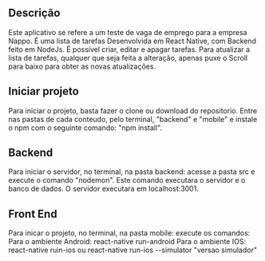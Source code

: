 
## Descrição
Este aplicativo se refere a um teste de vaga de emprego para a empresa Nappo.
É uma lista de tarefas Desenvolvida em React Native, com Backend feito em NodeJs.
É possível criar, editar e apagar tarefas. Para atualizar a lista de tarefas, qualquer que seja feita a alteração, apenas puxe o Scroll para baixo para obter as novas atualizações.

## Iniciar projeto
Para iniciar o projeto, basta fazer o clone ou download do repositorio. Entre nas pastas de cada conteudo, pelo terminal, "backend" e "mobile" e instale o npm com o seguinte comando: "npm install".

## Backend
Para iniciar o servidor, no terminal, na pasta backend: acesse a pasta src e execute o comando "nodemon". 
Este comando executara o servidor e o banco de dados. O servidor executara em localhost:3001.


## Front End
Para inicar o projeto, no terminal, na pasta mobile: execute os comandos: 
Para o ambiente Android: react-native run-android
Para o ambiente IOS: react-native ruin-ios ou react-native run-ios --simulator "versao simulador"

